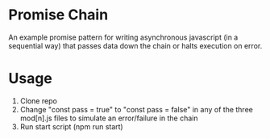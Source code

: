 # Promise Chain
An example promise pattern for writing asynchronous javascript (in a sequential way) that passes data down the chain or halts execution on error.

# Usage
1. Clone repo
2. Change "const pass = true" to "const pass = false" in any of the three mod[n].js files to simulate an error/failure in the chain
3. Run start script (npm run start)
